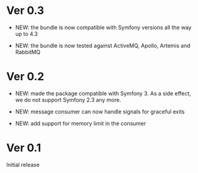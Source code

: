 # Ver 0.3

* NEW: the bundle is now compatible with Symfony versions all the way up to 4.3

* NEW: the bundle is now tested against ActiveMQ, Apollo, Artemis and RabbitMQ


# Ver 0.2

* NEW: made the package compatible with Symfony 3. As a side effect, we do not support Symfony 2.3 any more. 

* NEW: message consumer can now handle signals for graceful exits

* NEW: add support for memory limit in the consumer


# Ver 0.1

Initial release
